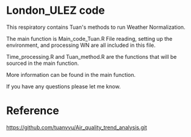 # London_ULEZ code 
This respiratory contains Tuan's methods to run Weather Normalization. 

The main function is Main_code_Tuan.R
File reading, setting up the environment, and processing WN are all included in this file.

Time_processing.R and Tuan_method.R are the functions that will be sourced in the main function.

More information can be found in the main function.

If you have any questions please let me know.

# Reference
https://github.com/tuanvvu/Air_quality_trend_analysis.git
